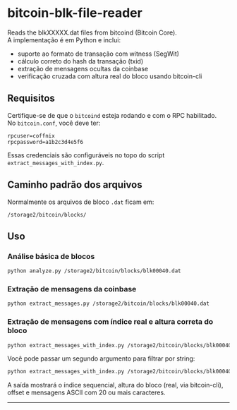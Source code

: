 # bitcoin-blk-file-reader

Reads the blkXXXXX.dat files from bitcoind (Bitcoin Core).  
A implementação é em Python e inclui:

- suporte ao formato de transação com witness (SegWit)
- cálculo correto do hash da transação (txid)
- extração de mensagens ocultas da coinbase
- verificação cruzada com altura real do bloco usando bitcoin-cli

## Requisitos

Certifique-se de que o `bitcoind` esteja rodando e com o RPC habilitado.  
No `bitcoin.conf`, você deve ter:

```
rpcuser=coffnix
rpcpassword=a1b2c3d4e5f6
```

Essas credenciais são configuráveis no topo do script `extract_messages_with_index.py`.

## Caminho padrão dos arquivos

Normalmente os arquivos de bloco `.dat` ficam em:

```
/storage2/bitcoin/blocks/
```

## Uso

### Análise básica de blocos

```bash
python analyze.py /storage2/bitcoin/blocks/blk00040.dat
```

### Extração de mensagens da coinbase

```bash
python extract_messages.py /storage2/bitcoin/blocks/blk00040.dat
```

### Extração de mensagens com índice real e altura correta do bloco

```bash
python extract_messages_with_index.py /storage2/bitcoin/blocks/blk00040.dat
```

Você pode passar um segundo argumento para filtrar por string:

```bash
python extract_messages_with_index.py /storage2/bitcoin/blocks/blk00040.dat "Jesus"
```

A saída mostrará o índice sequencial, altura do bloco (real, via bitcoin-cli), offset e mensagens ASCII com 20 ou mais caracteres.

---
